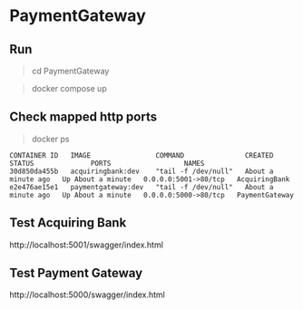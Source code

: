 # PaymentGateway

## Run
> cd PaymentGateway

> docker compose up

## Check mapped http ports
> docker ps
```
CONTAINER ID   IMAGE                COMMAND               CREATED              STATUS              PORTS                  NAMES
30d850da455b   acquiringbank:dev    "tail -f /dev/null"   About a minute ago   Up About a minute   0.0.0.0:5001->80/tcp   AcquiringBank
e2e476ae15e1   paymentgateway:dev   "tail -f /dev/null"   About a minute ago   Up About a minute   0.0.0.0:5000->80/tcp   PaymentGateway
```

## Test Acquiring Bank
http://localhost:5001/swagger/index.html

## Test Payment Gateway
http://localhost:5000/swagger/index.html
